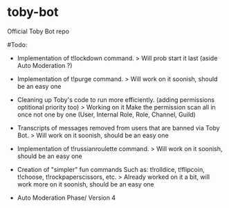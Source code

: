 # toby-bot
Official Toby Bot repo

#Todo:
- Implementation of t!lockdown command. > Will prob start it last (aside Auto Moderation ?)

- Implementation of t!purge command. > Will work on it soonish, should be an easy one

- Cleaning up Toby's code to run more efficiently. (adding permissions optitional priority too) > Working on it 
    Make the permission scan all in once not one by one (User, Internal Role, Role, Channel, Guild)

- Transcripts of messages removed from users that are banned via Toby Bot. > Will work on it soonish, should be an easy one

- Implementation of t!russianroulette command. > Will work on it soonish, should be an easy one

- Creation of "simpler" fun commands
                Such as: t!rolldice, t!flipcoin, t!choose, t!rockpaperscissors, etc. > Already worked on it a bit, will work more on it soonish, should be an easy one
                
- Auto Moderation Phase/ Version 4 
